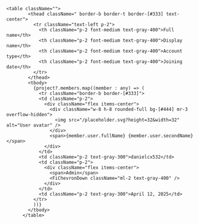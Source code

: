     <table className="">
            <thead className=" border-b border-t border-[#333] text-center">
              <tr className="text-left p-2">
                <th className="p-2 font-medium text-gray-400">Full name</th>
                <th className="p-2 font-medium text-gray-400">Display name</th>
                <th className="p-2 font-medium text-gray-400">Account type</th>
                <th className="p-2 font-medium text-gray-400">Joining date</th>
              </tr>
            </thead>
            <tbody>
              {project?.members.map((member : any) => (
                <tr className="border-b border-[#333]">
                <td className="p-2">
                  <div className="flex items-center">
                    <div className="w-8 h-8 rounded-full bg-[#444] mr-3 overflow-hidden">
                      <img src="/placeholder.svg?height=32&width=32" alt="User avatar" />
                    </div>
                    <span>{member.user.fullName} {member.user.secondName}</span>
                  </div>
                </td>
                <td className="p-2 text-gray-300">danielcx532</td>
                <td className="p-2">
                  <div className="flex items-center">
                    <span>Admin</span>
                    <FiChevronDown className="ml-2 text-gray-400" />
                  </div>
                </td>
                <td className="p-2 text-gray-300">April 12, 2025</td>
              </tr>
              ))}
            </tbody>
          </table>